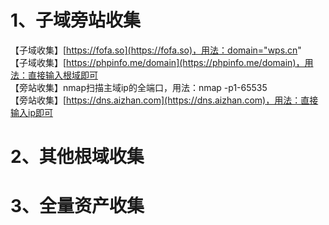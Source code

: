 # 1、子域旁站收集
【子域收集】[https://fofa.so](https://fofa.so)，用法：domain="wps.cn"  
【子域收集】[https://phpinfo.me/domain](https://phpinfo.me/domain)，用法：直接输入根域即可  
【旁站收集】nmap扫描主域ip的全端口，用法：nmap -p1-65535  
【旁站收集】[https://dns.aizhan.com](https://dns.aizhan.com)，用法：直接输入ip即可  

# 2、其他根域收集

# 3、全量资产收集
